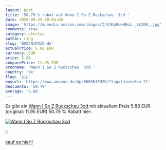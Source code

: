```yaml
---
layout: post
title: '50.79 % rabat auf Wann I So Z Ruckschau  3cd '
date: 2020-09-25 18:04:09
image: 'https://m.media-amazon.com/images/I/61KpRswH0uL._SL200_.jpg'
comments: true
category: ofertas
author: ring
slug: 'B005N1PU2O-de'
actualPrice: 5.88 EUR
currency: EUR
price: 5.88
comparePrice: 11.95 EUR
prodname: 'Wann I So Z Ruckschau  3cd '
country: 'de'
flag: '🇩🇪'
buyurl: 'https://www.amazon.de/dp/B005N1PU2O/?tag=tolees0ca-21'
descuento: '50.79'
average: '5.88'
---
```


Es gibt ein [Wann I So Z Ruckschau  3cd ](https://www.amazon.de/dp/B005N1PU2O/?tag=tolees0ca-21) mit aktuellem Preis 5.88 EUR (original: 11.95 EUR) 50.79 % Rabatt hier:

[![Wann I So Z Ruckschau  3cd ](https://m.media-amazon.com/images/I/61KpRswH0uL._SL200_.jpg)](https://www.amazon.de/dp/B005N1PU2O/?tag=tolees0ca-21)

ℹ️:


[kauf es hier!!](https://www.amazon.de/dp/B005N1PU2O/?tag=tolees0ca-21)
